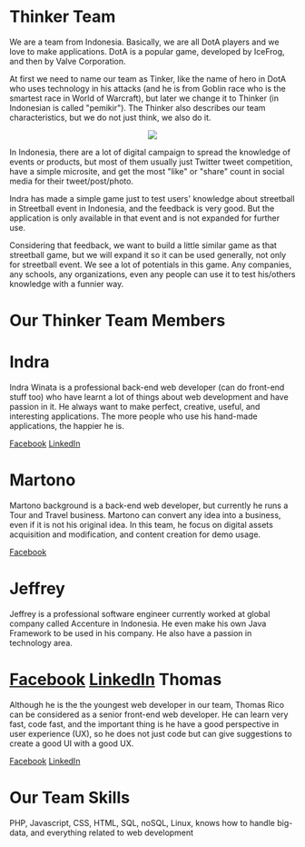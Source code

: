 Thinker Team
================

We are a team from Indonesia. Basically, we are all DotA players and we love to make applications. DotA is a popular game, developed by IceFrog, and then by Valve Corporation.

At first we need to name our team as Tinker, like the name of hero in DotA who uses technology in his attacks (and he is from Goblin race who is the smartest race in World of Warcraft), but later we change it to Thinker (in Indonesian is called "pemikir"). The Thinker also describes our team characteristics, but we do not just think, we also do it.

<p align="center">
  <img src="http://www.papolo.com/assets/tinker.png"/>
</p>

In Indonesia, there are a lot of digital campaign to spread the knowledge of events or products, but most of them usually just Twitter tweet competition, have a simple microsite, and get the most "like" or "share" count in social media for their tweet/post/photo.

Indra has made a simple game just to test users' knowledge about streetball in Streetball event in Indonesia, and the feedback is very good. But the application is only available in that event and is not expanded for further use.

Considering that feedback, we want to build a little similar game as that streetball game, but we will expand it so it can be used generally, not only for streetball event. We see a lot of potentials in this game. Any companies, any schools, any organizations, even any people can use it to test his/others knowledge with a funnier way.


Our Thinker Team Members
===========================

Indra
=======
Indra Winata is a professional back-end web developer (can do front-end stuff too) who have learnt a lot of things about web development and have passion in it. He always want to make perfect, creative, useful, and interesting applications. The more people who use his hand-made applications, the happier he is.

[Facebook](https://www.facebook.com/1ndr4.w)
[LinkedIn](http://id.linkedin.com/pub/indra-winata/50/193/186)

Martono
=======
Martono background is a back-end web developer, but currently he runs a Tour and Travel business. Martono can convert any idea into a business, even if it is not his original idea. In this team, he focus on digital assets acquisition and modification, and content creation for demo usage.

[Facebook](https://www.facebook.com/martono.voltz)

Jeffrey
=======
Jeffrey is a professional software engineer currently worked at global company called Accenture in Indonesia. He even make his own Java Framework to be used in his company. He also have a passion in technology area.

[Facebook](https://www.facebook.com/pieceofsky)
[LinkedIn](http://id.linkedin.com/pub/jeffrey-wijaya/32/85a/441)
Thomas
=======
Although he is the the youngest web developer in our team, Thomas Rico can be considered as a senior front-end web developer. He can learn very fast, code fast, and the important thing is he have a good perspective in user experience (UX), so he does not just code but can give suggestions to create a good UI with a good UX.

[Facebook](https://www.facebook.com/thomas.rico91)
[LinkedIn](http://id.linkedin.com/pub/thomas-rico/5a/76/186)


Our Team Skills
==================
PHP, Javascript, CSS, HTML, SQL, noSQL, Linux, knows how to handle big-data, and everything related to web development
